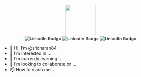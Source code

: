 <div id="header" align="center">
  <img src="https://media.giphy.com/media/Ye7UYS5NTl6arPbDw7/giphy.gif" width="100"/>
</div>

<div id="badges" align="center">
  <img src="https://img.shields.io/badge/Javascript-black?style=for-the-badge&logo=JavaScript" alt="LinkedIn Badge"/>
  <img src="https://img.shields.io/badge/Angular-black?style=for-the-badge&logo=Angular&logoColor=red" alt="LinkedIn Badge"/>
  <img src="https://img.shields.io/badge/NodeJS-black?style=for-the-badge&logo=node.js" alt="LinkedIn Badge"/>
</div>

- 👋 Hi, I’m @sricharan84
- 👀 I’m interested in ...
- 🌱 I’m currently learning ...
- 💞️ I’m looking to collaborate on ...
- 📫 How to reach me ...

<!---
sricharan84/sricharan84 is a ✨ special ✨ repository because its `README.md` (this file) appears on your GitHub profile.
You can click the Preview link to take a look at your changes.
--->
